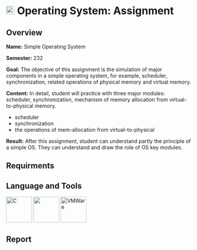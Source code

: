 # <img src="https://upload.wikimedia.org/wikipedia/commons/f/f0/HCMCUT.svg" alt="HCMUT" width="23" /> Operating System: Assignment

## Overview

**Name:** Simple Operating System

**Semester:** 232

**Goal:** The objective of this assignment is the simulation of major components in a simple operating system, for example, scheduler, synchronization, related operations of physical memory and virtual memory.

**Content:** In detail, student will practice with three major modules: scheduler, synchronization, mechanism of memory allocation from virtual-to-physical memory.
- scheduler
- synchronization
- the operations of mem-allocation from virtual-to-physical

**Result:** After this assignment, student can understand partly the principle of a simple OS. They can understand and draw the role of OS key modules.

## Requirments



## Language and Tools

<img src="https://camo.githubusercontent.com/50bf2dc974c74fe4b45296db0bd278a9c3d4d635ab8e05a26c1baad8c9582a21/68747470733a2f2f696d672e69636f6e73382e636f6d2f636f6c6f722f39362f3030303030302f632d70726f6772616d6d696e672e706e67" alt="C" width="70"> <img src="https://camo.githubusercontent.com/815c7db4f1e2df5d3aa63780e2643b286cee03945988edec1f96b0d927aad9f8/68747470733a2f2f696d672e69636f6e73382e636f6d2f636f6c6f722f39362f3030303030302f6c696e75782d2d76312e706e67" width="70"> <img src="https://camo.githubusercontent.com/83f14e5c0d582219d08578b80c6a5202e0deade079d2485fc8e247f9c2faaeac/68747470733a2f2f696d672e69636f6e73382e636f6d2f666c75656e63792f39362f3030303030302f6f6c642d766d776172652d6c6f676f2e706e67" alt="VMWare" width="70">

## Report
